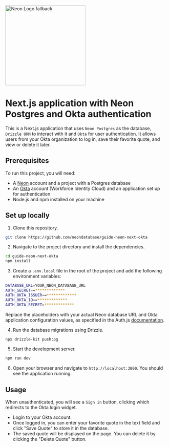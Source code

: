 <picture>
  <source media="(prefers-color-scheme: dark)" srcset="https://neon.com/brand/neon-logo-dark-color.svg">
  <source media="(prefers-color-scheme: light)" srcset="https://neon.com/brand/neon-logo-light-color.svg">
  <img width="250px" alt="Neon Logo fallback" src="https://neon.com/brand/neon-logo-dark-color.svg">
</picture>

# Next.js application with Neon Postgres and Okta authentication

This is a Next.js application that uses `Neon Postgres` as the database, `Drizzle ORM` to interact with it and `Okta` for user authentication. It allows users from your Okta organization to log in, save their favorite quote, and view or delete it later.

## Prerequisites

To run this project, you will need:

- A [Neon](https://neon.tech) account and a project with a Postgres database
- An [Okta](https://clerk.com/) account (Workforce Identity Cloud) and an application set up for authentication
- Node.js and npm installed on your machine

## Set up locally

1. Clone this repository.

```bash
git clone https://github.com/neondatabase/guide-neon-next-okta
```

2. Navigate to the project directory and install the dependencies.

```bash
cd guide-neon-next-okta
npm install
```

3. Create a `.env.local` file in the root of the project and add the following environment variables:

```bash
DATABASE_URL=YOUR_NEON_DATABASE_URL
AUTH_SECRET==*************
AUTH_OKTA_ISSUER==*************
AUTH_OKTA_ID==*************
AUTH_OKTA_SECRET=*************
```

Replace the placeholders with your actual Neon database URL and Okta application configuration values, as specified in the Auth.js [documentation](https://authjs.dev/getting-started/authentication/oauth?provider=okta).

4. Run the database migrations using Drizzle.

```bash
npx drizzle-kit push:pg
```

5. Start the development server.

```bash
npm run dev
```

6. Open your browser and navigate to `http://localhost:3000`. You should see the application running.

## Usage

When unauthenticated, you will see a `Sign in` button, clicking which redirects to the Okta login widget. 
- Login to your Okta account. 
- Once logged in, you can enter your favorite quote in the text field and click "Save Quote" to store it in the database.
- The saved quote will be displayed on the page. You can delete it by clicking the "Delete Quote" button. 
